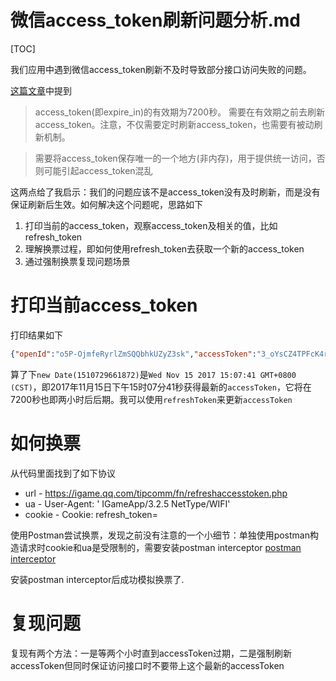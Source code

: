 微信access_token刷新问题分析.md
========

[TOC]

我们应用中遇到微信access_token刷新不及时导致部分接口访问失败的问题。

[这篇文章](http://www.cnblogs.com/jiangtengteng/p/6905795.html)中提到

> access_token(即expire_in)的有效期为7200秒。 需要在有效期之前去刷新access_token。注意，不仅需要定时刷新access_token，也需要有被动刷新机制。

> 需要将access_token保存唯一的一个地方(非内存)，用于提供统一访问，否则可能引起access_token混乱

这两点给了我启示：我们的问题应该不是access_token没有及时刷新，而是没有保证刷新后生效。如何解决这个问题呢，思路如下

1. 打印当前的access_token，观察access_token及相关的值，比如refresh_token
2. 理解换票过程，即如何使用refresh_token去获取一个新的access_token
3. 通过强制换票复现问题场景

# 打印当前access_token

打印结果如下

```json
{"openId":"o5P-OjmfeRyrlZmSQQbhkUZyZ3sk","accessToken":"3_oYsCZ4TPFcK4rNiylg90dNA9dUYo3QLCjddxc9HlsmC0KqouLE1CWsMtI-WZVsaMhmFQfBGGExn-ffwGk-i8ZA","refreshToken":"3_mq5_0IkqNz0pT_WehSlGeakKQ1UytcbYkrspBHts3NmBdayjDnp6irBHUcAZNemplbwhjDdVvXQLtfgLeRY57Q","expiredTime":7200,"refreshTime":1510729661872}
```

算了下`new Date(1510729661872)`是`Wed Nov 15 2017 15:07:41 GMT+0800 (CST)`，即2017年11月15日下午15时07分41秒获得最新的`accessToken`，它将在7200秒也即两小时后后期。我可以使用`refreshToken`来更新`accessToken`

# 如何换票

从代码里面找到了如下协议

+ url - https://igame.qq.com/tipcomm/fn/refreshaccesstoken.php
+ ua - User-Agent: ' IGameApp/3.2.5 NetType/WIFI'
+ cookie -  Cookie: refresh_token=<refreshToken> 

使用Postman尝试换票，发现之前没有注意的一个小细节：单独使用postman构造请求时cookie和ua是受限制的，需要安装postman interceptor [postman interceptor](https://stackoverflow.com/questions/24472239/how-to-use-postman-interceptor)

安装postman interceptor后成功模拟换票了.

# 复现问题
复现有两个方法：一是等两个小时直到accessToken过期，二是强制刷新accessToken但同时保证访问接口时不要带上这个最新的accessToken